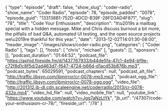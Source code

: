 {
  "type": "episode",
  "draft": false,
  "show_slug": "coder-radio",
  "show_name": "Coder Radio",
  "episode": 78,
  "episode_padded": "0078",
  "episode_guid": "133138B1-752D-4DCD-B39F-28FD3AD4F871",
  "slug": "78",
  "title": "Code Your Enthusiasm",
  "description": "It\u2019s a mailbag special with a hidden message. Mike and Chris discuss burnout a bit more, the pitfalls of bad Q&A, automated UI testing, and the open source projects we\u2019re thankful for this year.",
  "date": "2013-12-02T14:01:30-08:00",
  "header_image": "/images/shows/coder-radio.png",
  "categories": [
    "Coder Radio"
  ],
  "tags": [],
  "hosts": [
    "chris",
    "michael"
  ],
  "guests": [],
  "sponsors": [],
  "podcast_duration": "01:44:52",
  "podcast_file": "https://aphid.fireside.fm/d/1437767933/b44de5fa-47c1-4e94-bf9e-c72f8d1c8f5d/2ad463d7-f647-4724-b66d-d1acd53b876b.mp3",
  "podcast_bytes": 65029591,
  "podcast_chapters": null,
  "podcast_alt_file": "http://traffic.libsyn.com/jbmirror/cr-0078-mp3.mp3",
  "podcast_ogg_file": "http://traffic.libsyn.com/jbmirror/cr-0078-ogg.ogg",
  "video_file": "http://201312.jb-dl.cdn.scaleengine.net/coderradio/2013/cr-0078-432p.mp4",
  "video_hd_file": null,
  "video_mobile_file": null,
  "youtube_link": "https://www.youtube.com/watch?v=Jgg7aNzLtYk",
  "jb_url": "/47307/code-your-enthusiasm-cr-78/",
  "fireside_url": "/78"
}

